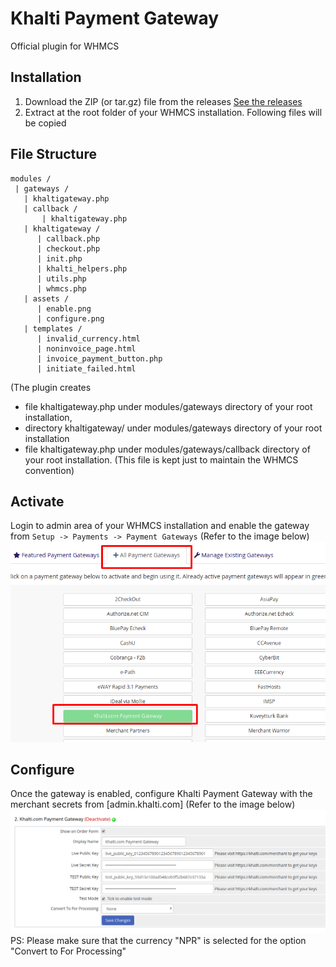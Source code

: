 # Khalti Payment Gateway
Official plugin for WHMCS

## Installation
1. Download the ZIP (or tar.gz) file from the releases [See the releases](https://github.com/khalti/whmcs-khaltigateway-plugin/releases)
2. Extract at the root folder of your WHMCS installation. Following files will be copied

## File Structure
```
modules / 
 | gateways / 
   | khaltigateway.php
   | callback / 
       | khaltigateway.php
   | khaltigateway / 
      | callback.php
      | checkout.php
      | init.php
      | khalti_helpers.php
      | utils.php
      | whmcs.php
   | assets / 
      | enable.png
      | configure.png
   | templates / 
      | invalid_currency.html
      | noninvoice_page.html
      | invoice_payment_button.php
      | initiate_failed.html
```
   (The plugin creates 
   - file khaltigateway.php under modules/gateways directory of your root installation,
   - directory khaltigateway/ under modules/gateways directory of your root installation
   - file khaltigateway.php under modules/gateways/callback directory of your root installation. (This file is kept just to maintain the WHMCS convention)
   
## Activate
Login to admin area of your WHMCS installation and enable the gateway from 
``Setup -> Payments -> Payment Gateways``
(Refer to the image below)
![Enabling Gateway](modules/gateways/khaltigateway/assets/enable.png)

## Configure
Once the gateway is enabled, configure Khalti Payment Gateway with the merchant secrets from [admin.khalti.com]
(Refer to the image below)
![Configuring Khalti Payment Gateway](modules/gateways/khaltigateway/assets/configure.png)
PS: Please make sure that the currency "NPR" is selected for the option "Convert to For Processing"
